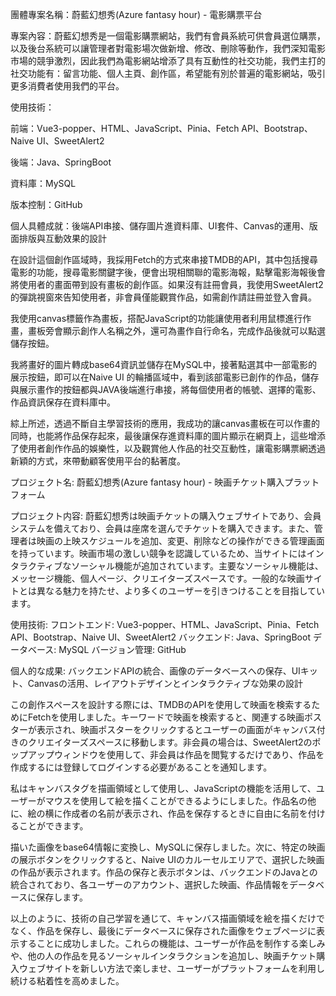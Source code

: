 團體專案名稱：蔚藍幻想秀(Azure fantasy hour) - 電影購票平台

專案內容：蔚藍幻想秀是一個電影購票網站，我們有會員系統可供會員選位購票，以及後台系統可以讓管理者對電影場次做新增、修改、刪除等動作，我們深知電影市場的競爭激烈，因此我們為電影網站增添了具有互動性的社交功能，我們主打的社交功能有：留言功能、個人主頁、創作區，希望能有別於普遍的電影網站，吸引更多消費者使用我們的平台。

使用技術：

   前端：Vue3-popper、HTML、JavaScript、Pinia、Fetch API、Bootstrap、Naive UI、SweetAlert2

   後端：Java、SpringBoot

   資料庫：MySQL

版本控制：GitHub

個人具體成就：後端API串接、儲存圖片進資料庫、UI套件、Canvas的運用、版面排版與互動效果的設計

   在設計這個創作區域時，我採用Fetch的方式來串接TMDB的API，其中包括搜尋電影的功能，搜尋電影關鍵字後，便會出現相關聯的電影海報，點擊電影海報後會將使用者的畫面帶到設有畫板的創作區。如果沒有註冊會員，我使用SweetAlert2的彈跳視窗來告知使用者，非會員僅能觀賞作品，如需創作請註冊並登入會員。

   我使用canvas標籤作為畫板，搭配JavaScript的功能讓使用者利用鼠標進行作畫，畫板旁會顯示創作人名稱之外，還可為畫作自行命名，完成作品後就可以點選儲存按鈕。

   我將畫好的圖片轉成base64資訊並儲存在MySQL中，接著點選其中一部電影的展示按鈕，即可以在Naive UI 的輪播區域中，看到該部電影已創作的作品，儲存與展示畫作的按鈕都與JAVA後端進行串接，將每個使用者的帳號、選擇的電影、作品資訊保存在資料庫中。

   綜上所述，透過不斷自主學習技術的應用，我成功的讓canvas畫板在可以作畫的同時，也能將作品保存起來，最後讓保存進資料庫的圖片顯示在網頁上，這些增添了使用者創作作品的娛樂性，以及觀賞他人作品的社交互動性，讓電影購票網透過新穎的方式，來帶動顧客使用平台的黏著度。

プロジェクト名: 蔚藍幻想秀(Azure fantasy hour) - 映画チケット購入プラットフォーム

プロジェクト内容: 蔚藍幻想秀は映画チケットの購入ウェブサイトであり、会員システムを備えており、会員は座席を選んでチケットを購入できます。また、管理者は映画の上映スケジュールを追加、変更、削除などの操作ができる管理画面を持っています。映画市場の激しい競争を認識しているため、当サイトにはインタラクティブなソーシャル機能が追加されています。主要なソーシャル機能は、メッセージ機能、個人ページ、クリエイターズスペースです。一般的な映画サイトとは異なる魅力を持たせ、より多くのユーザーを引きつけることを目指しています。

使用技術:
フロントエンド: Vue3-popper、HTML、JavaScript、Pinia、Fetch API、Bootstrap、Naive UI、SweetAlert2
バックエンド: Java、SpringBoot
データベース: MySQL
バージョン管理: GitHub

個人的な成果: バックエンドAPIの統合、画像のデータベースへの保存、UIキット、Canvasの活用、レイアウトデザインとインタラクティブな効果の設計

この創作スペースを設計する際には、TMDBのAPIを使用して映画を検索するためにFetchを使用しました。キーワードで映画を検索すると、関連する映画ポスターが表示され、映画ポスターをクリックするとユーザーの画面がキャンバス付きのクリエイターズスペースに移動します。非会員の場合は、SweetAlert2のポップアップウィンドウを使用して、非会員は作品を閲覧するだけであり、作品を作成するには登録してログインする必要があることを通知します。

私はキャンバスタグを描画領域として使用し、JavaScriptの機能を活用して、ユーザーがマウスを使用して絵を描くことができるようにしました。作品名の他に、絵の横に作成者の名前が表示され、作品を保存するときに自由に名前を付けることができます。

描いた画像をbase64情報に変換し、MySQLに保存しました。次に、特定の映画の展示ボタンをクリックすると、Naive UIのカルーセルエリアで、選択した映画の作品が表示されます。作品の保存と表示ボタンは、バックエンドのJavaとの統合されており、各ユーザーのアカウント、選択した映画、作品情報をデータベースに保存します。

以上のように、技術の自己学習を通じて、キャンバス描画領域を絵を描くだけでなく、作品を保存し、最後にデータベースに保存された画像をウェブページに表示することに成功しました。これらの機能は、ユーザーが作品を制作する楽しみや、他の人の作品を見るソーシャルインタラクションを追加し、映画チケット購入ウェブサイトを新しい方法で楽しませ、ユーザーがプラットフォームを利用し続ける粘着性を高めました。
